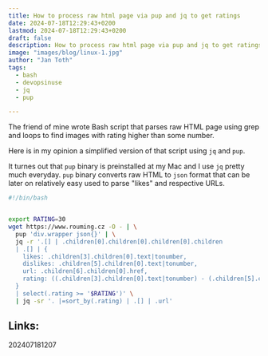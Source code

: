 ```yaml
---
title: How to process raw html page via pup and jq to get ratings
date: 2024-07-18T12:29:43+0200
lastmod: 2024-07-18T12:29:43+0200
draft: false
description: How to process raw html page via pup and jq to get ratings
image: "images/blog/linux-1.jpg"
author: "Jan Toth"
tags:
  - bash
  - devopsinuse
  - jq
  - pup

---
```



The friend of mine wrote Bash script that parses raw HTML page using grep and loops to find images with rating higher
than some number.

Here is in my opinion a simplified version of that script using `jq` and `pup`.

It turnes out that `pup` binary is preinstalled at my Mac and I use `jq` pretty much everyday.
`pup` binary converts raw HTML to `json` format that can be later on relatively easy used to parse "likes" and respective URLs.

```bash
#!/bin/bash


export RATING=30
wget https://www.rouming.cz -O - | \
  pup 'div.wrapper json{}' | \
  jq -r '.[] | .children[0].children[0].children[0].children
  | .[] | {
    likes: .children[3].children[0].text|tonumber,
    dislikes: .children[5].children[0].text|tonumber,
    url: .children[6].children[0].href,
    rating: ((.children[3].children[0].text|tonumber) - (.children[5].children[0].text|tonumber))|tonumber
  }
  | select(.rating >= '$RATING')' \
  | jq -sr '. |=sort_by(.rating) | .[] | .url'


```

## Links:

202407181207
